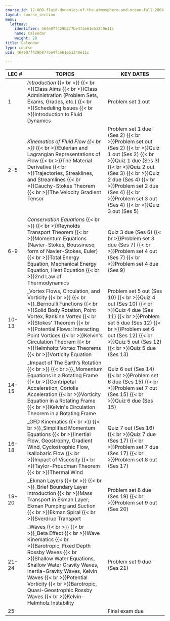 ```yaml
---
course_id: 12-800-fluid-dynamics-of-the-atmosphere-and-ocean-fall-2004
layout: course_section
menu:
  leftnav:
    identifier: 464e07f429b877be4f3e61e51240e11c
    name: Calendar
    weight: 20
title: Calendar
type: course
uid: 464e07f429b877be4f3e61e51240e11c

---
```


| LEC # | TOPICS | KEY DATES |
| --- | --- | --- |
| 1 | _Introduction_  {{< br >}}  {{< br >}}Class Aims  {{< br >}}Class Administration (Problem Sets, Exams, Grades, etc.)  {{< br >}}Scheduling Issues  {{< br >}}Introduction to Fluid Dynamics | Problem set 1 out |
| 2-5 | _Kinematics of Fluid Flow  {{< br >}}_  {{< br >}}Eulerian and Lagrangian Representations of Flow  {{< br >}}The Material Derivative  {{< br >}}Trajectories, Streaklines, and Streamlines  {{< br >}}Cauchy-Stokes Theorem  {{< br >}}The Velocity Gradient Tensor | Problem set 1 due (Ses 2)  {{< br >}}Problem set out (Ses 2)  {{< br >}}Quiz 1 out (Ses 2)  {{< br >}}Quiz 1 due (Ses 3)  {{< br >}}Quiz 2 out (Ses 3)  {{< br >}}Quiz 2 due (Ses 4)  {{< br >}}Problem set 2 due (Ses 4)  {{< br >}}Problem set 3 out (Ses 4)  {{< br >}}Quiz 3 out (Ses 5) |
| 6-9 | _Conservation Equations_  {{< br >}}  {{< br >}}Reynolds Transport Theorem  {{< br >}}Momentum Equations (Navier-Stokes, Boussinesq form of Navier-Stokes, Euler)  {{< br >}}Total Energy Equation, Mechanical Energy Equation, Heat Equation  {{< br >}}2nd Law of Thermodynamics | Quiz 3 due (Ses 6)  {{< br >}}Problem set 3 due (Ses 7)  {{< br >}}Problem set 4 out (Ses 7)  {{< br >}}Problem set 4 due (Ses 9) |
| 10-13 | _Vortex Flows, Circulation, and Vorticity  {{< br >}}  {{< br >}}_Bernoulli Functions  {{< br >}}Solid Body Rotation, Point Vortex, Rankine Vortex  {{< br >}}Stokes' Theorem  {{< br >}}Potential Flows: Interacting Point Vortices  {{< br >}}Kelvin's Circulation Theorem  {{< br >}}Helmholtz Vortex Theorems  {{< br >}}Vorticity Equation | Problem set 5 out (Ses 10)  {{< br >}}Quiz 4 out (Ses 10)  {{< br >}}Quiz 4 due (Ses 11)  {{< br >}}Problem set 5 due (Ses 12)  {{< br >}}Problem set 6 out (Ses 12)  {{< br >}}Quiz 5 out (Ses 12)  {{< br >}}Quiz 5 due (Ses 13) |
| 14-15 | _Impact of The Earth’s Rotation  {{< br >}}  {{< br >}}_Momentum Equations in a Rotating Frame  {{< br >}}Centripetal Acceleration, Coriolis Acceleration  {{< br >}}Vorticity Equation in a Rotating Frame  {{< br >}}Kelvin's Circulation Theorem in a Rotating Frame | Quiz 6 out (Ses 14)  {{< br >}}Problem set 6 due (Ses 15)  {{< br >}}Problem set 7 out (Ses 15)  {{< br >}}Quiz 6 due (Ses 15) |
| 16-18 | _GFD Kinematics  {{< br >}}  {{< br >}}_Simplified Momentum Equations  {{< br >}}Inertial Flow, Geostrophy, Gradient Wind, Cyclostrophic Flow, Isallobaric Flow  {{< br >}}Impact of Viscosity  {{< br >}}Taylor-Proudman Theorem  {{< br >}}Thermal Wind | Quiz 7 out (Ses 16)  {{< br >}}Quiz 7 due (Ses 17)  {{< br >}}Problem set 7 due (Ses 17)  {{< br >}}Problem set 8 out (Ses 17) |
| 19-20 | _Ekman Layers  {{< br >}}  {{< br >}}_Brief Boundary Layer Introduction  {{< br >}}Mass Transport in Ekman Layer; Ekman Pumping and Suction  {{< br >}}Ekman Spiral  {{< br >}}Sverdrup Transport | Problem set 8 due (Ses 19)  {{< br >}}Problem set 9 out (Ses 20) |
| 21-24 | _Waves  {{< br >}}  {{< br >}}_Beta Effect  {{< br >}}Wave Kinematics  {{< br >}}Barotropic, Fixed Depth Rossby Waves  {{< br >}}Shallow Water Equations, Shallow Water Gravity Waves, Inertia-Gravity Waves, Kelvin Waves  {{< br >}}Potential Vorticity  {{< br >}}Barotropic, Quasi-Geostrophic Rossby Waves  {{< br >}}Kelvin-Helmholz Instability | Problem set 9 due (Ses 21) |
| 25 |  | Final exam due